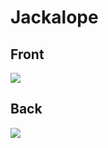 # Jackalope
 ## Front
 ![](../images/jackalope-front.jpg)
 ## Back
 ![](../images/jackalope-back.jpg)